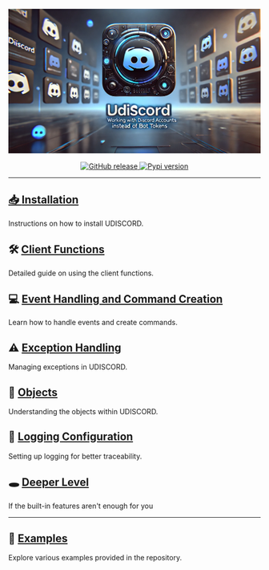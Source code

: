 <p align="center">
    <a href="https://github.com/xXxCLOTIxXx/discord"><img src="res/banner.png" alt="UDISCORD"></a>
</p>

<p align="center">
    <a href="https://github.com/xXxCLOTIxXx/discord/releases">
        <img src="https://img.shields.io/github/v/release/xXxCLOTIxXx/discord" alt="GitHub release">
    </a>
<a href="https://pypi.org/project/udiscord/"><img src="https://img.shields.io/pypi/v/udiscord.svg" alt="Pypi version" />
</p>

---

## 📥 **[Installation](pages/installing.md)**
Instructions on how to install UDISCORD.

## 🛠️ **[Client Functions](pages/client_functions.md)**
Detailed guide on using the client functions.

## 💻 **[Event Handling and Command Creation](pages/events_and_commands.md)**
Learn how to handle events and create commands.

## ⚠️ **[Exception Handling](pages/exception_handling.md)**
Managing exceptions in UDISCORD.

## 🧱 **[Objects](pages/objects.md)**
Understanding the objects within UDISCORD.

## 📝 **[Logging Configuration](pages/logging.md)**
Setting up logging for better traceability.

## 🕳 **[Deeper Level](pages/more.md)**
If the built-in features aren't enough for you

---

## 🔗 **[Examples](https://github.com/xXxCLOTIxXx/discord/tree/main/examples)**
Explore various examples provided in the repository.


